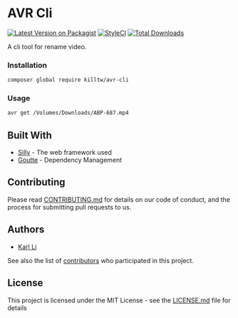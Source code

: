 # AVR Cli

[![Latest Version on Packagist](https://img.shields.io/packagist/v/killtw/avr-cli.svg?style=flat-square)](https://packagist.org/packages/killtw/avr-cli)
[![StyleCI](https://styleci.io/repos/118302201/shield?branch=master)](https://styleci.io/repos/118302201)
[![Total Downloads](https://img.shields.io/packagist/dt/killtw/avr-cli.svg?style=flat-square)](https://packagist.org/packages/killtw/avr-cli)


A cli tool for rename video.

### Installation

```bash
composer global require killtw/avr-cli
```

### Usage

```bash
avr get /Volumes/Downloads/ABP-687.mp4
```

## Built With

* [Silly](https://github.com/mnapoli/silly) - The web framework used
* [Goutte](https://github.com/FriendsOfPHP/Goutte) - Dependency Management

## Contributing

Please read [CONTRIBUTING.md](CONTRIBUTING.md) for details on our code of conduct, and the process for submitting pull requests to us.

## Authors

* [Karl Li](https://github.com/killtw)

See also the list of [contributors](https://github.com/killtw/avr-cli/contributors) who participated in this project.

## License

This project is licensed under the MIT License - see the [LICENSE.md](LICENSE) file for details
